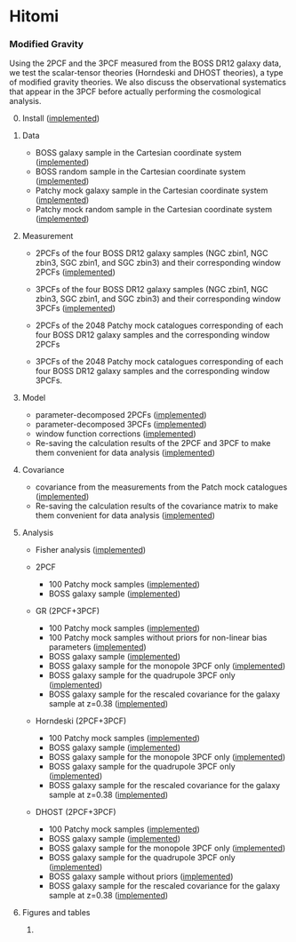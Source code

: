 # Hitomi

### Modified Gravity

Using the 2PCF and the 3PCF measured from the BOSS DR12 galaxy data, we test the scalar-tensor theories (Horndeski and DHOST theories), a type of modified gravity theories. We also discuss the observational systematics that appear in the 3PCF before actually performing the cosmological analysis.

0. Install ([implemented](https://youtu.be/vlP7XIXZsUM))

1. Data

    - BOSS galaxy sample in the Cartesian coordinate system ([implemented](https://youtu.be/J-0u_gUwTqE))
    - BOSS random sample in the Cartesian coordinate system ([implemented](https://youtu.be/SBLs9TCbALk))
    - Patchy mock galaxy sample in the Cartesian coordinate system ([implemented](https://youtu.be/-aOCTbsruuM))
    - Patchy mock random sample in the Cartesian coordinate system ([implemented](https://youtu.be/-1z_yKcSegA))

2. Measurement

    - 2PCFs of the four BOSS DR12 galaxy samples (NGC zbin1, NGC zbin3, SGC zbin1, and SGC zbin3) and their corresponding window 2PCFs ([implemented](https://youtu.be/1XLLC8ZwLoY))

    - 3PCFs of the four BOSS DR12 galaxy samples (NGC zbin1, NGC zbin3, SGC zbin1, and SGC zbin3) and their corresponding window 3PCFs ([implemented](https://youtu.be/STCfxCa3NNk))

    - 2PCFs of the 2048 Patchy mock catalogues corresponding of each four BOSS DR12 galaxy samples and the corresponding window 2PCFs

    - 3PCFs of the 2048 Patchy mock catalogues corresponding of each four BOSS DR12 galaxy samples and the corresponding window 3PCFs.

3. Model

    - parameter-decomposed 2PCFs ([implemented](https://youtu.be/FVkwJnpOCvM))
    - parameter-decomposed 3PCFs ([implemented](https://youtu.be/AzjfiKHUWVs))
    - window function corrections ([implemented](https://youtu.be/4ZQ1RkAsPpA))
    - Re-saving the calculation results of the 2PCF and 3PCF to make them convenient for data analysis ([implemented](https://youtu.be/fC4cP8TLhA8))

4. Covariance

    - covariance from the measurements from the Patch mock catalogues ([implemented](https://youtu.be/p1K3hoRjEpM))
    - Re-saving the calculation results of the covariance matrix to make them convenient for data analysis ([implemented](https://youtu.be/wU3cjgZXlp8))

5. Analysis 

    - Fisher analysis ([implemented](https://youtu.be/oKzLu9siQac))

    - 2PCF
        - 100 Patchy mock samples ([implemented](https://youtu.be/q4n97hXluoc))
        - BOSS galaxy sample ([implemented](https://youtu.be/bhMfhtkFurc))

    - GR (2PCF+3PCF)
        - 100 Patchy mock samples ([implemented](https://youtu.be/Lz8kpDerFNA))
        - 100 Patchy mock samples without priors for non-linear bias parameters ([implemented](https://youtu.be/hfcq38Fb1OU))
        - BOSS galaxy sample ([implemented](https://youtu.be/j35Iiy5Wlag))
        - BOSS galaxy sample for the monopole 3PCF only ([implemented](https://youtu.be/RATeN7mKbxc))
        - BOSS galaxy sample for the quadrupole 3PCF only ([implemented](https://youtu.be/_mPTkmVy8eM))
        - BOSS galaxy sample for the rescaled covariance for the galaxy sample at z=0.38 ([implemented](https://youtu.be/7D-eq5igzHk))

    - Horndeski (2PCF+3PCF)
        - 100 Patchy mock samples ([implemented](https://youtu.be/9R3Ic2yt_Nk))
        - BOSS galaxy sample ([implemented](https://youtu.be/kIDN7AWlbRc))
        - BOSS galaxy sample for the monopole 3PCF only ([implemented](https://youtu.be/QvQYP3bpHCc))
        - BOSS galaxy sample for the quadrupole 3PCF only ([implemented](https://youtu.be/NlagX7LPPMs))
        - BOSS galaxy sample for the rescaled covariance for the galaxy sample at z=0.38 ([implemented](https://youtu.be/2WgfM2OpP8c))

    - DHOST (2PCF+3PCF)
        - 100 Patchy mock samples ([implemented](https://youtu.be/UWbheOHV7v4))
        - BOSS galaxy sample ([implemented](https://youtu.be/0jHvQjaqwPk))
        - BOSS galaxy sample for the monopole 3PCF only ([implemented]())
        - BOSS galaxy sample for the quadrupole 3PCF only ([implemented]())
        - BOSS galaxy sample without priors ([implemented]())
        - BOSS galaxy sample for the rescaled covariance for the galaxy sample at z=0.38 ([implemented]())
       
6. Figures and tables

    1.


